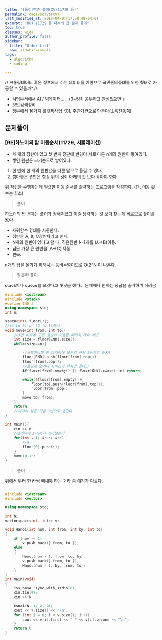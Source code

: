```yaml
---
title: "[풀이]백준 풀이(XV/11729 등)"
permalink: docs/solve(XV)
last_modified_at: 2019-04-01T17:58:49-04:00
excerpt: "BOJ 11729 등 다수의 잡 문제 풀이"
toc: true
classes: wide
author_profile: false
sidebar:
  title: "Order List"
  nav: sidebar-sample
tags:
  - algorithm
  - coding

---
```


// 크롤링데이터 혹은 정부에서 주는 데이터를 기반으로 국민편의증대를 위한 형태로 가공할 수 있을까?
// 
- 사업부서에서 AI / 빅데이터......  (3~5년, 공부하고 관심있으면 )
- 보안검색장비
- 정부에서 10가지 플랫폼사업 KCL 주관기관으로 만든다(소음진동쪽)


## 문제풀이


### [RE]하노이의 탑 이동순서(11729, 시뮬레이션)

- 세 개의 장판이 있고 첫 번째 장판에 반경이 서로 다른 n개의 원판이 쌓여있다. 
- 쌓인 원판은 크기순으로 쌓여있다.

1. 한 번에 한 개의 원판만을 다른 탑으로 옮길 수 있다.
2. 쌓아놓은 원판은 항상 위의 것이 아래의 것 보다 작아야 한다.

위 작업을 수행하는데 필요한 이동 순서를 출력하는 프로그램을 작성하다. (단, 이동 횟수는 최소)

> 풀이

하노이의 탑 문제는 풀이가 정해져있고 이걸 생각하는 것 보다 찾는게 빠르므로 풀이를 봤다.


- 재귀함수 형태를 사용한다.
- 장판을 A, B, C장판이라고 한다.
- N개의 원반이 있다고 할 때, 작은원반 N-1개를 (A->B)이동.
- 남은 가장 큰 원반을 (A->C) 이동.
- 반복.

n개의 탑을 옮기기 위해서는 등비수열이므로 O(2^N)이 나온다.


> 잘못된 풀이

stack이나 queue를 쓰겠다고 헛짓을 했다... 문제에서 원하는 정답을 출력하기 어려움

```c++
#include <iostream>
#include <stack>
#define END 3
using namespace std;
int n;

stack<int> floor[3];
//(1 to 2) or (2 to 1)에서
void move(int from, int to){
	//3번 바닥에 모든 원판이 이동할 때까지 계속 재귀
	int size = floor[END].size();
	while(size==n){

		//스택이니까 맨 마지막에 넣은걸 먼저 3번으로 얹자!
		floor[END].push(floor[from].top());
		floor[from].pop();
		//옮길게 없거나 사이즈가 꽉차면 끝내고
		if(floor[from].empty() || floor[END].size()==n) return;

		while(!floor[from].empty()){
			floor[to].push(floor[from].top());
			floor[from].pop();
		}
		move(to, from);
	}
	return;
	//마지막 남은 것을 3번으로 옮긴다.
}

int main(){
	cin >> n;
	//a바닥에 1~n까지 집어넣는다.
	for(int i=1; i<=n; i++){
		//a
		floor[0].push(i);
	}
	move(0,1);
}
```

> 풀이

위에서 부터 한 칸씩 빼내야 하는 거라 좀 얘기가 다르다.


```c++

#include <iostream>
#include <vector>

using namespace std;

int N;
vector<pair<int, int>> v;

void Hanoi(int num, int from, int by, int to)
{
	if (num == 1)
		v.push_back({ from, to });
	else
	{
		Hanoi(num - 1, from, to, by);
		v.push_back({ from, to });
		Hanoi(num - 1, by, from, to);
	}
}
int main(void)
{
	ios_base::sync_with_stdio(0);
	cin.tie(0);
	cin >> N;

	Hanoi(N, 1, 2, 3);
	cout << v.size() << "\n";
	for (int i = 0; i < v.size(); i++){
		cout << v[i].first << " " << v[i].second << "\n";
	}
	return 0;
}
```


